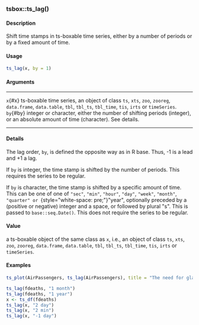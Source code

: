 ### tsbox::ts_lag()

#### Description

Shift time stamps in ts-boxable time series, either by a number of
periods or by a fixed amount of time.

#### Usage

``` R
ts_lag(x, by = 1)
```

#### Arguments

  ----------- ------------------------------------------------------------------------------------------------------------------------------------------------------------------
  `x`{#x}     ts-boxable time series, an object of class `ts`, `xts`, `zoo`, `zooreg`, `data.frame`, `data.table`, `tbl`, `tbl_ts`, `tbl_time`, `tis`, `irts` or `timeSeries`.
  `by`{#by}   integer or character, either the number of shifting periods (integer), or an absolute amount of time (character). See details.
  ----------- ------------------------------------------------------------------------------------------------------------------------------------------------------------------

#### Details

The lag order, `by`, is defined the opposite way as in R base. Thus, -1
is a lead and +1 a lag.

If `by` is integer, the time stamp is shifted by the number of periods.
This requires the series to be regular.

If `by` is character, the time stamp is shifted by a specific amount of
time. This can be one of one of `"sec"`, `"min"`, `"hour"`, `"day"`,
`"week"`, `"month"`, `⁠"quarter" or ⁠`{style="white-space: pre;"}\"year\",
optionally preceded by a (positive or negative) integer and a space, or
followed by plural \"s\". This is passed to `base::seq.Date()`. This
does not require the series to be regular.

#### Value

a ts-boxable object of the same class as `x`, i.e., an object of class
`ts`, `xts`, `zoo`, `zooreg`, `data.frame`, `data.table`, `tbl`,
`tbl_ts`, `tbl_time`, `tis`, `irts` or `timeSeries`.

#### Examples

``` R
ts_plot(AirPassengers, ts_lag(AirPassengers), title = "The need for glasses")

ts_lag(fdeaths, "1 month")
ts_lag(fdeaths, "1 year")
x <- ts_df(fdeaths)
ts_lag(x, "2 day")
ts_lag(x, "2 min")
ts_lag(x, "-1 day")
```
